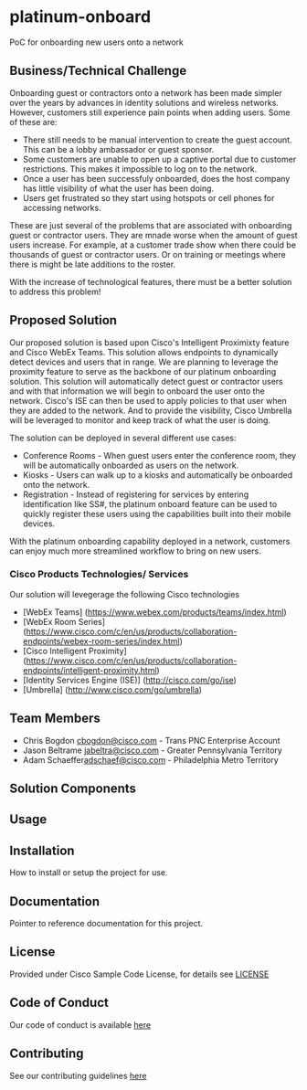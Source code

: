 # platinum-onboard

PoC for onboarding new users onto a network


## Business/Technical Challenge

Onboarding guest or contractors onto a network has been made simpler over the years by advances in identity solutions and wireless networks.   However, customers still experience pain points when adding users.   Some of these are:

* There still needs to be manual intervention to create the guest account.   This can be a lobby ambassador or guest sponsor.
* Some customers are unable to open up a captive portal due to customer restrictions.   This makes it impossible to log on to the network.
* Once a user has been successfuly onboarded, does the host company has little visibility of what the user has been doing.
* Users get frustrated so they start using hotspots or cell phones for accessing networks.

These are just several of the problems that are associated with onboarding guest or contractor users.   They are mnade worse when the amount of guest users increase.   For example, at a customer trade show when there could be thousands of guest or contractor users.   Or on training or meetings where there is might be late additions to the roster.

With the increase of technological features, there must be a better solution to address this problem!

## Proposed Solution

Our proposed solution is based upon Cisco's Intelligent Proximixty feature and Cisco WebEx Teams.   This solution allows endpoints to dynamically detect devices and users that in range.   We are planning to leverage the proximity feature to serve as the backbone of our platinum onboarding solution.   This solution will automatically detect guest or contractor users and with that information we will begin to onboard the user onto the network.   Cisco's ISE can then be used to apply policies to that user when they are added to the network.    And to provide the visibility, Cisco Umbrella will be leveraged to monitor and keep track of what the user is doing.

The solution can be deployed in several different use cases:
* Conference Rooms - When guest users enter the conference room, they will be automatically onboarded as users on the network.
* Kiosks - Users can walk up to a kiosks and automatically be onboarded onto the network.
* Registration - Instead of registering for services by entering identification like SS#, the platinum onboard feature can be used to quickly register these users using the capabilities built into their mobile devices.

With the platinum onboarding capability deployed in a network, customers can enjoy much more streamlined workflow to bring on new users.


### Cisco Products Technologies/ Services

Our solution will levegerage the following Cisco technologies

* [WebEx Teams] (https://www.webex.com/products/teams/index.html)
* [WebEx Room Series] (https://www.cisco.com/c/en/us/products/collaboration-endpoints/webex-room-series/index.html)
* [Cisco Intelligent Proximity] (https://www.cisco.com/c/en/us/products/collaboration-endpoints/intelligent-proximity.html)
* [Identity Services Engine (ISE)] (http://cisco.com/go/ise)
* [Umbrella] (http://www.cisco.com/go/umbrella)

## Team Members


* Chris Bogdon <cbogdon@cisco.com> - Trans PNC Enterprise Account
* Jason Beltrame <jabeltra@cisco.com> - Greater Pennsylvania Territory
* Adam Schaeffer<adschaef@cisco.com> - Philadelphia Metro Territory


## Solution Components


<!-- This does not need to be completed during the initial submission phase  

Provide a brief overview of the components involved with this project. e.g Python /  -->


## Usage

<!-- This does not need to be completed during the initial submission phase  

Provide a brief overview of how to use the solution  -->



## Installation

How to install or setup the project for use.


## Documentation

Pointer to reference documentation for this project.


## License

Provided under Cisco Sample Code License, for details see [LICENSE](./LICENSE.md)

## Code of Conduct

Our code of conduct is available [here](./CODE_OF_CONDUCT.md)

## Contributing

See our contributing guidelines [here](./CONTRIBUTING.md)
